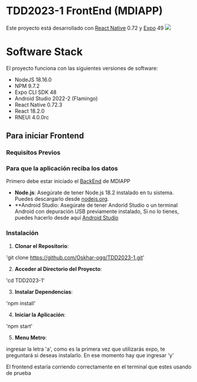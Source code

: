 # TDD2023-1 FrontEnd (MDIAPP)
Este proyecto está desarrollado con [React Native](https://github.com/facebook/react-native) 0.72 y [Expo](https://github.com/expo/expo) 49
![](https://raw.githubusercontent.com/expo/expo/main/.github/resources/banner.png)

# Software Stack
El proyecto funciona con las siguientes versiones de software:
 - NodeJS 18.16.0
 - NPM 9.7.2
 - Expo CLI SDK 48
 - Android Studio 2022-2 (Flamingo)
 - React Native 0.72.3
 - React 18.2.0
 - RNEUI 4.0.0rc

## Para iniciar Frontend

### Requisitos Previos
### Para que la aplicación reciba los datos
Primero debe estar iniciado el [BackEnd](https://github.com/Oskhar-ogg/TDD2023-BACKEND) de MDIAPP
- **Node.js**: Asegúrate de tener Node.js 18.2 instalado en tu sistema. Puedes descargarlo desde [nodejs.org](https://nodejs.org/).
- **Android Studio: Asegúrate de tener Andorid Studio o un terminal Android con depuración USB previamente instalado, Si no lo tienes, puedes hacerlo desde aquí [Android Studio](https://developer.android.com/studio)
### Instalación

1. **Clonar el Repositorio**:

'git clone https://github.com/Oskhar-ogg/TDD2023-1.git'

2. **Acceder al Directorio del Proyecto**:

'cd TDD2023-1'

3. **Instalar Dependencias**:

'npm install'

4. **Iniciar la Aplicación**:

'npm start'

5. **Menu Metro**:

 ingresar la letra 'a', como es la primera vez que utilizarás expo, te preguntará si deseas instalarlo.
 En ese momento hay que ingresar 'y'

 El frontend estaría corriendo correctamente en el terminal que estes usando de prueba



